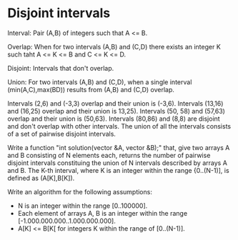 # Disjoint intervals

Interval: Pair (A,B) of integers such that A <= B. 

Overlap: When for two intervals (A,B) and (C,D) there exists an integer K such taht A <= K <= B and C <= K <= D. 

Disjoint: Intervals that don't overlap.

Union: For two intervals (A,B) and (C,D), when a single interval (min(A,C),max(BD)) results from (A,B) and (C,D) overlap. 

Intervals (2,6) and (-3,3) overlap and their union is (-3,6). Intervals (13,16) and (16,25) overlap and their union is 13,25). Intervals (50, 58) and (57,63) overlap and their union is (50,63). Intervals (80,86) and (8,8) are disjoint and don't overlap with other intervals. The union of all the intervals consists of a set of pairwise disjoint intervals.

Write a function "int solution(vector<int> &A, vector<int> &B);" that, give two arrays A and B consisting of N elements each, returns the number of pairwise disjoint intervals constituing the union of N intervals described by arrays A and B. The K-th interval, where K is an integer within the range {0..(N-1)], is defined as (A[K],B[K]).

Write an algorithm for the following assumptions:

- N is an integer within the range [0..100000].
- Each element of arrays A, B is an integer within the range [-1.000.000.000..1.000.000.000].
- A[K] <= B[K[ for integers K within the range of [0..(N-1)].
